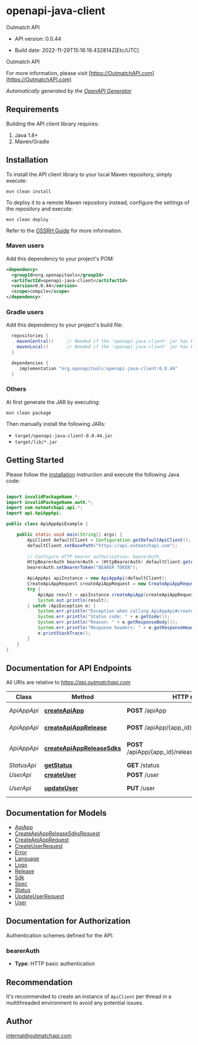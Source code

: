 # openapi-java-client

Outmatch API

- API version: 0.0.44

- Build date: 2022-11-29T15:18:19.432814Z[Etc/UTC]

Outmatch API

  For more information, please visit [https://OutmatchAPI.com](https://OutmatchAPI.com)

*Automatically generated by the [OpenAPI Generator](https://openapi-generator.tech)*

## Requirements

Building the API client library requires:

1. Java 1.8+
2. Maven/Gradle

## Installation

To install the API client library to your local Maven repository, simply execute:

```shell
mvn clean install
```

To deploy it to a remote Maven repository instead, configure the settings of the repository and execute:

```shell
mvn clean deploy
```

Refer to the [OSSRH Guide](http://central.sonatype.org/pages/ossrh-guide.html) for more information.

### Maven users

Add this dependency to your project's POM:

```xml
<dependency>
  <groupId>org.openapitools</groupId>
  <artifactId>openapi-java-client</artifactId>
  <version>0.0.44</version>
  <scope>compile</scope>
</dependency>
```

### Gradle users

Add this dependency to your project's build file:

```groovy
  repositories {
    mavenCentral()     // Needed if the 'openapi-java-client' jar has been published to maven central.
    mavenLocal()       // Needed if the 'openapi-java-client' jar has been published to the local maven repo.
  }

  dependencies {
     implementation "org.openapitools:openapi-java-client:0.0.44"
  }
```

### Others

At first generate the JAR by executing:

```shell
mvn clean package
```

Then manually install the following JARs:

- `target/openapi-java-client-0.0.44.jar`
- `target/lib/*.jar`

## Getting Started

Please follow the [installation](#installation) instruction and execute the following Java code:

```java

import invalidPackageName.*;
import invalidPackageName.auth.*;
import com.outmatchapi.api.*;
import api.ApiAppApi;

public class ApiAppApiExample {

    public static void main(String[] args) {
        ApiClient defaultClient = Configuration.getDefaultApiClient();
        defaultClient.setBasePath("https://api.outmatchapi.com");
        
        // Configure HTTP bearer authorization: bearerAuth
        HttpBearerAuth bearerAuth = (HttpBearerAuth) defaultClient.getAuthentication("bearerAuth");
        bearerAuth.setBearerToken("BEARER TOKEN");

        ApiAppApi apiInstance = new ApiAppApi(defaultClient);
        CreateApiAppRequest createApiAppRequest = new CreateApiAppRequest(); // CreateApiAppRequest | 
        try {
            ApiApp result = apiInstance.createApiApp(createApiAppRequest);
            System.out.println(result);
        } catch (ApiException e) {
            System.err.println("Exception when calling ApiAppApi#createApiApp");
            System.err.println("Status code: " + e.getCode());
            System.err.println("Reason: " + e.getResponseBody());
            System.err.println("Response headers: " + e.getResponseHeaders());
            e.printStackTrace();
        }
    }
}

```

## Documentation for API Endpoints

All URIs are relative to *https://api.outmatchapi.com*

Class | Method | HTTP request | Description
------------ | ------------- | ------------- | -------------
*ApiAppApi* | [**createApiApp**](docs/ApiAppApi.md#createApiApp) | **POST** /apiApp | Create api app
*ApiAppApi* | [**createApiAppRelease**](docs/ApiAppApi.md#createApiAppRelease) | **POST** /apiApp/{app_id}/release | Create api app release
*ApiAppApi* | [**createApiAppReleaseSdks**](docs/ApiAppApi.md#createApiAppReleaseSdks) | **POST** /apiApp/{app_id}/release/{release_version}/sdk | Generate sdks for a relase
*StatusApi* | [**getStatus**](docs/StatusApi.md#getStatus) | **GET** /status | 
*UserApi* | [**createUser**](docs/UserApi.md#createUser) | **POST** /user | Create user
*UserApi* | [**updateUser**](docs/UserApi.md#updateUser) | **PUT** /user | Update user


## Documentation for Models

 - [ApiApp](docs/ApiApp.md)
 - [CreateApiAppReleaseSdksRequest](docs/CreateApiAppReleaseSdksRequest.md)
 - [CreateApiAppRequest](docs/CreateApiAppRequest.md)
 - [CreateUserRequest](docs/CreateUserRequest.md)
 - [Error](docs/Error.md)
 - [Language](docs/Language.md)
 - [Logo](docs/Logo.md)
 - [Release](docs/Release.md)
 - [Sdk](docs/Sdk.md)
 - [Spec](docs/Spec.md)
 - [Status](docs/Status.md)
 - [UpdateUserRequest](docs/UpdateUserRequest.md)
 - [User](docs/User.md)


## Documentation for Authorization

Authentication schemes defined for the API:
### bearerAuth


- **Type**: HTTP basic authentication


## Recommendation

It's recommended to create an instance of `ApiClient` per thread in a multithreaded environment to avoid any potential issues.

## Author

internal@outmatchapi.com

